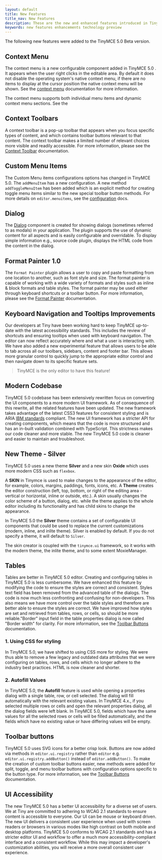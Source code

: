 ```yaml
---
layout: default
title: New Features
title_nav: New Features
description: These are the new and enhanced features introduced in TinyMCE 5.0.
keywords: new features enhancements technology preview
---
```


The following new features were added to the TinyMCE 5.0 Beta version.

## Context Menu

The context menu is a new configurable component added in TinyMCE 5.0 . It appears when the user right clicks in the editable area. By default it does not disable the operating system's native context menu, if there are no items to display at the cursor position the native context menu will be shown. See the [context menu]({{site.baseurl}}/ui-elements/contextmenu/) documentation for more information.

The context menu supports both individual menu items and dynamic context menu sections. See the

## Context Toolbars

A context toolbar is a pop-up toolbar that appears when you focus specific types of content, and which contains toolbar buttons relevant to that content. The context toolbar makes a limited number of relevant choices more visible and readily accessible. For more information, please see the [Context Toolbar]({{site.baseurl}}/ui-elements/contexttoolbar/) documentation.

## Custom Menu Items

The Custom Menu items configurations options has changed in TinyMCE 5.0. The `addMenuItem` has a new configuration. A new method `addToggleMenuItem` has been added which is an explicit method for creating toggle menu items similar to the new special toolbar button methods. For more details on `editor.menuitems`, see the [configuration]({{site.baseurl}}/ui-elements/typesoftoolbarbuttons/#menunbspbutton) docs.

<!-- ### Custom Sidebars

* `editor.addSidebar`, Docs coming soon. -->

## Dialog

The [Dialog]({{site.baseurl}}/ui-elements/dialog/) component is created for showing dialogs (sometimes referred to as modals) in your application. The plugin supports the use of dynamic content for all aspects and is easily configurable and overridable. To display simple information e.g., source code plugin, displays the HTML code from the content in the dialog.

## Format Painter 1.0

The `Format Painter` plugin allows a user to copy and paste formatting from one location to another, such as font style and size. The format painter is capable of working with a wide variety of formats and styles such as inline & block formats and table styles.
The format painter may be used either through keyboard shortcuts or a toolbar button. For more information, please see the [Format Painter]({{site.baseurl}}/plugins/formatpainter/) documentation.

<!-- ## Icon Packs

- New Section [(DOC-161)](https://ephocks.atlassian.net/browse/DOC-161)

## Modernize default content in TinyMCE 5.0

- New Section [(DOC-162)](https://ephocks.atlassian.net/browse/DOC-162) -->

## Keyboard Navigation and Tooltips Improvements

Our developers at Tiny have been working hard to keep TinyMCE up-to-date with the latest accessibility standards. This includes the review of shortcuts and ensuring tooltips when used with keyboard navigation.
The editor can now reflect accurately where and what a user is interacting with. We have also added a new experimental feature that allows users to be able to tab across all our toolbars, sidebars, content and footer bar. This allows more granular control to quickly jump to the appropriate editor control and then navigate down to its specific feature sets.

> TinyMCE is the only editor to have this feature!

## Modern Codebase

TinyMCE 5.0 codebase has been extensively rewritten focus on converting the UI components to a more modern UI framework. As of consequence of this rewrite, all the related features have been updated. The new framework takes advantage of the latest CSS3 features for consistent styling and is ARIA [IBM standards](https://www.ibm.com/able/checklists.html) compliant. The new UI framework has a stricter API for creating components, which means that the code is more structured and has an in-built validation combined with TypeScript. This strictness makes our code cleaner and more stable. The new TinyMCE 5.0 code is cleaner and easier to maintain and troubleshoot.

## New Theme - Silver

TinyMCE  5.0 uses a new theme **Silver** and a new skin **Oxide** which uses more modern CSS such as `flexbox`.

A **SKIN** in Tinymce is used to make changes to the appearance of the editor, for example, colors, margins, paddings, fonts, icons, etc. A **Theme** creates the editor construction (left, top, bottom, or right of the editing area - vertical or horizontal, inline or outside, etc.). A skin usually changes the color scheme of a button, dialog, etc. while the theme applies to the whole editor including its functionality and has child skins to change the appearance.

In TinyMCE 5.0 the **Silver** theme contains a set of configurable UI components that could be used to replace the current customizations (modern, inline, and inlite theme). Silver is enabled by default. If you do not specify a theme, it will default to `Silver`.

The skin creator is coupled with the `tinymce.ui` framework, so it works with the modern theme, the inlite theme, and to some extent MoxieManager.

<!-- ## Permanent Pen 1.0

The Permanent Pen allows you to add comments or responses in emails or other Notes documents, without having to change the test color or style. You can highlight text in two ways - using a permanent pen or using a highlighter pen. You must be in a rich-text field to use permanent pen and highlighters.

The Permanent Pen enables you to add text in a different color, typeface and type style, or font than the default font settings so that it stands out from the rest of the document. This is especially useful for collaborative projects because each user can work ina different colored permanent pen; everyone can see who contributed to the document by the color of the text.

This feature is easier to use when you want to apply the same text formatting to noncontagious text that you have already typed, or when you are inserting new text into existing text such as comments. Permanent Pen only works in a rich text field such as the body of a message.

The Permanent Pen function is available in the toolbar. When you click the Permanent pen icon and begin typing, the input defaults to `Arial` `bold` font; font size `12` and font color `red`. To disable the Permanent Pen function, click the Permanent pen icon again.

You can click anywhere in the text field to use the Permanent Pen function. To change the text style while Permanent Pen is enabled, right-click to open the **Context** menu, then select **Permanent pen** properties to open the **Permanent pen** properties dialog. -->

## Tables

Tables are better in TinyMCE 5.0 editor. Creating and configuring tables in TinyMCE 5.0 is less cumbersome. We have enhanced this feature by modifying the code to ensure the styles are correct and consistent. Styles text field has been removed from the advanced table of the dialogs. The code is now much less confronting and confusing for non-developers. This also means we have more control over the table styles and therefore are better able to ensure the styles are correct. We have improved how styles are set and retrieved from tables, rows, or cells, so should be more reliable."Border" input field in the table properties dialog is now called "Border width" for clarity. For more information, see the [Toolbar Buttons]({{site.baseurl}}/plugins/table/) documentation.

### 1. Using CSS for styling

In TinyMCE 5.0, we have shifted to using CSS more for styling. We were thus able to remove a few legacy and outdated data attributes that we were configuring on tables, rows, and cells which no longer adhere to the industry best practices. HTML is now cleaner and shorter.

### 2. Autofill Values

In TinyMCE 5.0, the **Autofill** feature is used while opening a properties dialog with a single table, row, or cell selected. The dialog will fill automatically with the relevant existing values. In TinyMCE 4.x., if you selected multiple rows or cells and open the relevant properties dialog, all the dialog fields were left blank. In TinyMCE 5.0, fields which have the same values for all the selected rows or cells will be filled automatically, and the fields which have no existing value or have differing values will be empty.

## Toolbar buttons

TinyMCE 5.0 uses SVG icons for a better crisp look. Buttons are now added via methods in `editor.ui.registry` rather than `editor` e.g. `editor.ui.registry.addButton()` instead of `editor.addButton()`. To make the creation of custom toolbar buttons easier, new methods were added for split, toggle, and menu toolbar buttons with configuration options specific to the button type.
For more information, see the [Toolbar Buttons]({{site.baseurl}}/ui-elements/toolbarbuttons/) documentation.

## UI Accessibility

The new TinyMCE 5.0 has a better UI accessibility for a diverse set of users. We at Tiny are committed to adhering to WCAG 2.1 standards to ensure content is accessible to everyone.
Our UI can be mouse or keyboard driven. The new UI delivers a consistent user experience when used with screen readers or browsers in various modes like high contrast on both mobile and desktop platforms.
TinyMCE 5.0 conforms to WCAG 2.1 standards and has a stricter editor UI and workflow to offer a much more accessibility-compliant interface and a consistent workflow. While this may impact a developer's customization abilities, you will receive a more overall consistent user experience.

<!-- ## UI Microcopy Audit

- New Section [(DOC-163)](https://ephocks.atlassian.net/browse/DOC-163) -->







